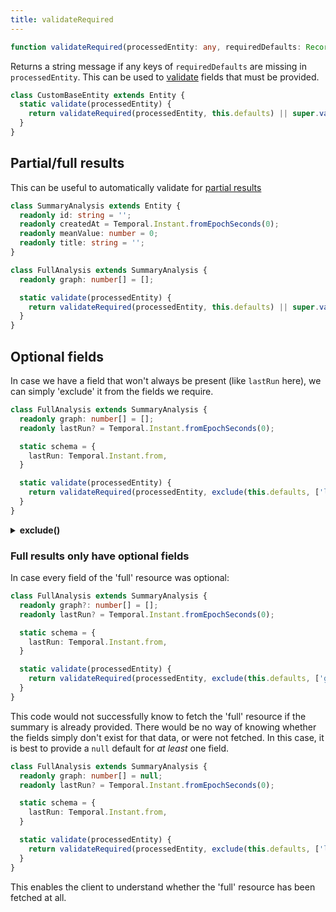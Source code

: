 ```yaml
---
title: validateRequired
---
```


```ts
function validateRequired(processedEntity: any, requiredDefaults: Record<string, unknown>): string | undefined;
```

Returns a string message if any keys of `requiredDefaults` are missing in `processedEntity`. This
can be used to [validate](./Entity.md#validate) fields that must be provided.

```ts
class CustomBaseEntity extends Entity {
  static validate(processedEntity) {
    return validateRequired(processedEntity, this.defaults) || super.validate(processedEntity);
  }
}
```

## Partial/full results

This can be useful to automatically validate for [partial results](../guides/partial-entities.md)

```ts
class SummaryAnalysis extends Entity {
  readonly id: string = '';
  readonly createdAt = Temporal.Instant.fromEpochSeconds(0);
  readonly meanValue: number = 0;
  readonly title: string = '';
}

class FullAnalysis extends SummaryAnalysis {
  readonly graph: number[] = [];

  static validate(processedEntity) {
    return validateRequired(processedEntity, this.defaults) || super.validate(processedEntity);
  }
}
```

## Optional fields

In case we have a field that won't always be present (like `lastRun` here), we can simply
'exclude' it from the fields we require.

```ts
class FullAnalysis extends SummaryAnalysis {
  readonly graph: number[] = [];
  readonly lastRun? = Temporal.Instant.fromEpochSeconds(0);

  static schema = {
    lastRun: Temporal.Instant.from,
  }

  static validate(processedEntity) {
    return validateRequired(processedEntity, exclude(this.defaults, ['lastRun']));
  }
}
```

<details collapsed>
<summary><b>exclude()</b></summary>

```ts title="exclude"
function exclude<O extends Record<string, unknown>>(
  obj: O,
  keys: string[],
): Partial<O> {
  const r: any = {};
  Object.keys(obj).forEach(k => {
    if (!keys.includes(k)) r[k] = obj[k];
  });
  return r;
}
```

</details>

### Full results only have optional fields

In case every field of the 'full' resource was optional:

```ts
class FullAnalysis extends SummaryAnalysis {
  readonly graph?: number[] = [];
  readonly lastRun? = Temporal.Instant.fromEpochSeconds(0);

  static schema = {
    lastRun: Temporal.Instant.from,
  }

  static validate(processedEntity) {
    return validateRequired(processedEntity, exclude(this.defaults, ['graph', 'lastRun']));
  }
}
```

This code would not successfully know to fetch the 'full' resource if the summary is already provided.
There would be no way of knowing whether the fields simply don't exist for that data, or were not fetched.
In this case, it is best to provide a `null` default for *at least* one field.

```ts
class FullAnalysis extends SummaryAnalysis {
  readonly graph: number[] = null;
  readonly lastRun? = Temporal.Instant.fromEpochSeconds(0);

  static schema = {
    lastRun: Temporal.Instant.from,
  }

  static validate(processedEntity) {
    return validateRequired(processedEntity, exclude(this.defaults, ['lastRun']));
  }
}
```

This enables the client to understand whether the 'full' resource has been fetched at all.
